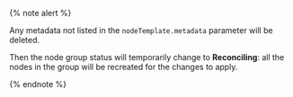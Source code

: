 {% note alert %}

Any metadata not listed in the `nodeTemplate.metadata` parameter will be deleted.

Then the node group status will temporarily change to **Reconciling**: all the nodes in the group will be recreated for the changes to apply.

{% endnote %}
